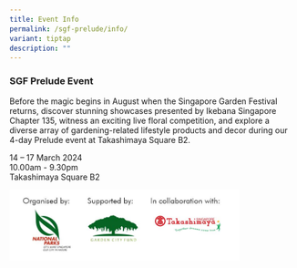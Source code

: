 ```yaml
---
title: Event Info
permalink: /sgf-prelude/info/
variant: tiptap
description: ""
---
```

<h3><strong>SGF Prelude Event </strong><br></h3>
<p>Before the magic begins in August when the Singapore Garden Festival returns,
discover stunning showcases presented by Ikebana Singapore Chapter 135,
witness an exciting live floral competition, and explore a diverse array
of gardening-related lifestyle products and decor during our 4-day Prelude
event at Takashimaya Square B2.</p>
<p></p>
<p>14 – 17 March 2024
<br>10.00am - 9.30pm
<br>Takashimaya Square B2
<br>
</p>
<div class="isomer-image-wrapper">
<img style="width: 80%;" height="auto" width="100%" alt="prelude" src="/images/organiser.jpg">
</div>
<p>
<br>
</p>
<p></p>